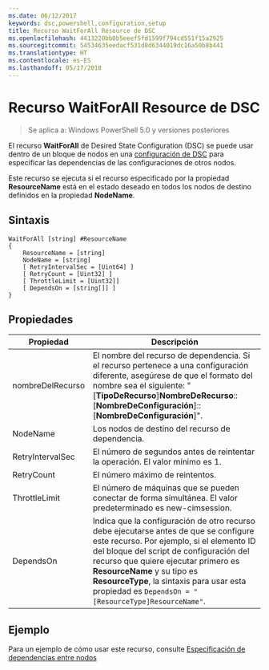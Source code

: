 ```yaml
---
ms.date: 06/12/2017
keywords: dsc,powershell,configuration,setup
title: Recurso WaitForAll Resource de DSC
ms.openlocfilehash: 4413220bb0b5eeef5fd1599f794cd551f15a2925
ms.sourcegitcommit: 54534635eedacf531d8d6344019dc16a50b8b441
ms.translationtype: HT
ms.contentlocale: es-ES
ms.lasthandoff: 05/17/2018
---
```

# <a name="dsc-waitforall-resource"></a>Recurso WaitForAll Resource de DSC

> Se aplica a: Windows PowerShell 5.0 y versiones posteriores

El recurso **WaitForAll** de Desired State Configuration (DSC) se puede usar dentro de un bloque de nodos en una [configuración de DSC](configurations.md) para especificar las dependencias de las configuraciones de otros nodos.

Este recurso se ejecuta si el recurso especificado por la propiedad **ResourceName** está en el estado deseado en todos los nodos de destino definidos en la propiedad **NodeName**.


## <a name="syntax"></a>Sintaxis

```
WaitForAll [string] #ResourceName
{
    ResourceName = [string]
    NodeName = [string]
    [ RetryIntervalSec = [Uint64] ]
    [ RetryCount = [Uint32] ]
    [ ThrottleLimit = [Uint32]]
    [ DependsOn = [string[]] ]
}
```

## <a name="properties"></a>Propiedades

|  Propiedad  |  Descripción   |
|---|---|
| nombreDelRecurso| El nombre del recurso de dependencia. Si el recurso pertenece a una configuración diferente, asegúrese de que el formato del nombre sea el siguiente: "[__TipoDeRecurso__]__NombreDeRecurso__::[__NombreDeConfiguración__]::[__NombreDeConfiguración__]".|
| NodeName| Los nodos de destino del recurso de dependencia.|
| RetryIntervalSec| El número de segundos antes de reintentar la operación. El valor mínimo es 1.|
| RetryCount| El número máximo de reintentos.|
| ThrottleLimit| El número de máquinas que se pueden conectar de forma simultánea. El valor predeterminado es new-cimsession.|
| DependsOn | Indica que la configuración de otro recurso debe ejecutarse antes de que se configure este recurso. Por ejemplo, si el elemento ID del bloque del script de configuración del recurso que quiere ejecutar primero es __ResourceName__ y su tipo es __ResourceType__, la sintaxis para usar esta propiedad es `DependsOn = "[ResourceType]ResourceName"`.|


## <a name="example"></a>Ejemplo

Para un ejemplo de cómo usar este recurso, consulte [Especificación de dependencias entre nodos](crossNodeDependencies.md)